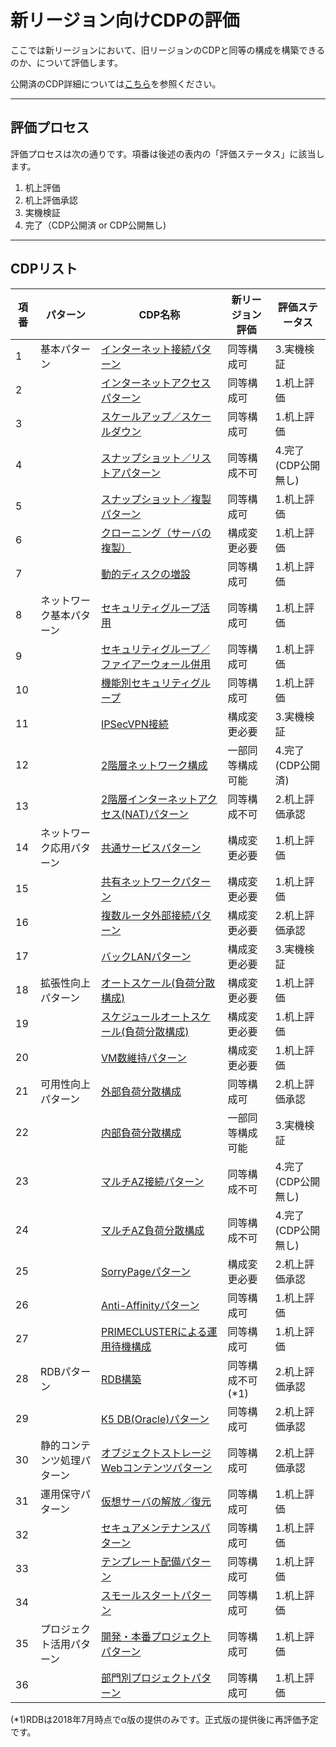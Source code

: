 # 新リージョン向けCDPの評価

ここでは新リージョンにおいて、旧リージョンのCDPと同等の構成を構築できるのか、について評価します。

公開済のCDP詳細については[こちら](https://k5-doc.jp-east-1.paas.cloud.global.fujitsu.com/doc/jp/iaas/document/cdp/index.html)を参照ください。

------



## 評価プロセス

評価プロセスは次の通りです。項番は後述の表内の「評価ステータス」に該当します。

1. 机上評価
2. 机上評価承認
3. 実機検証
4. 完了（CDP公開済 or CDP公開無し)

------



## CDPリスト

| 項番 | パターン                   | CDP名称                                                      | 新リージョン評価 | 評価ステータス      |
| ---- | -------------------------- | ------------------------------------------------------------ | ---------------- | ------------------- |
| 1    | 基本パターン               | [インターネット接続パターン](Internet_inbound.md)            | 同等構成可       | 3.実機検証          |
| 2    |                            | [インターネットアクセスパターン](Internet_outbound.md)       | 同等構成可       | 1.机上評価          |
| 3    |                            | [スケールアップ／スケールダウン](ScaleUp_ScaleDown.md)       | 同等構成可       | 1.机上評価          |
| 4    |                            | [スナップショット／リストアパターン](Snapshot.md)            | 同等構成不可     | 4.完了(CDP公開無し) |
| 5    |                            | [スナップショット／複製パターン](Snapshot2.md)               | 同等構成可       | 1.机上評価          |
| 6    |                            | [クローニング（サーバの複製）](CloneServer.md)               | 構成変更必要     | 1.机上評価          |
| 7    |                            | [動的ディスクの増設](On_Demand_Disk.md)                      | 同等構成可       | 1.机上評価          |
| 8    | ネットワーク基本パターン   | [セキュリティグループ活用](SecurityGroup.md)                 | 同等構成可       | 1.机上評価          |
| 9    |                            | [セキュリティグループ／ファイアーウォール併用](SecurityGroup_and_FW.md) | 同等構成可       | 1.机上評価          |
| 10   |                            | [機能別セキュリティグループ](Functional_SecurityGroup.md)    | 同等構成可       | 1.机上評価          |
| 11   |                            | [IPSecVPN接続](IPSecVPN.md)                                  | 構成変更必要     | 3.実機検証          |
| 12   |                            | [2階層ネットワーク構成](Hierarchized_Network.md)             | 一部同等構成可能 | 4.完了(CDP公開済)   |
| 13   |                            | [2階層インターネットアクセス(NAT)パターン](Internet_Nat.md)  | 同等構成不可     | 2.机上評価承認      |
| 14   | ネットワーク応用パターン   | [共通サービスパターン](Common_Service.md)                    | 構成変更必要     | 1.机上評価          |
| 15   |                            | [共有ネットワークパターン](Common_Network.md)                | 構成変更必要     | 1.机上評価          |
| 16   |                            | [複数ルータ外部接続パターン](Multi_Router.md)                | 構成変更必要     | 2.机上評価承認      |
| 17   |                            | [バックLANパターン](BackLan.md)                              | 構成変更必要     | 3.実機検証          |
| 18   | 拡張性向上パターン         | [オートスケール(負荷分散構成)](AutoScale.md)                 | 構成変更必要     | 1.机上評価          |
| 19   |                            | [スケジュールオートスケール(負荷分散構成)](AutoScale_Schedule.md) | 構成変更必要     | 1.机上評価          |
| 20   |                            | [VM数維持パターン](Autoscaling_healthcheck.md)               | 構成変更必要     | 1.机上評価          |
| 21   | 可用性向上パターン         | [外部負荷分散構成](Multi_Server_Public.md)                   | 同等構成可       | 2.机上評価承認      |
| 22   |                            | [内部負荷分散構成](Multi_Server_Internal.md)                 | 一部同等構成可能 | 3.実機検証          |
| 23   |                            | [マルチAZ接続パターン](Multi_AZ.md)                          | 同等構成不可     | 4.完了(CDP公開無し) |
| 24   |                            | [マルチAZ負荷分散構成](Multi_Server_Multi_AZ.md)             | 同等構成不可     | 4.完了(CDP公開無し) |
| 25   |                            | [SorryPageパターン](SorryPage.md)                            | 構成変更必要     | 2.机上評価承認      |
| 26   |                            | [Anti-Affinityパターン](Anti_Affinity.md)                    | 同等構成可       | 1.机上評価          |
| 27   |                            | [PRIMECLUSTERによる運用待機構成](PRIMECLUSTER_HA.md)         | 同等構成可       | 1.机上評価          |
| 28   | RDBパターン                | [RDB構築](RDB_Service.md)                                    | 同等構成不可(*1) | 2.机上評価承認      |
| 29   |                            | [K5 DB(Oracle)パターン](K5_DB_Oracle.md)                     | 同等構成可       | 2.机上評価承認      |
| 30   | 静的コンテンツ処理パターン | [オブジェクトストレージWebコンテンツパターン](Web_Storage.md) | 同等構成可       | 2.机上評価承認      |
| 31   | 運用保守パターン           | [仮想サーバの解放／復元](Shelve_Unshelve.md)                 | 同等構成可       | 1.机上評価          |
| 32   |                            | [セキュアメンテナンスパターン](Secure_Maintenance.md)        | 同等構成可       | 1.机上評価          |
| 33   |                            | [テンプレート配備パターン](HOT.md)                           | 同等構成可       | 1.机上評価          |
| 34   |                            | [スモールスタートパターン](SmallStart.md)                    | 同等構成可       | 1.机上評価          |
| 35   | プロジェクト活用パターン   | [開発・本番プロジェクトパターン](ProjectUseCase1.md)         | 同等構成可       | 1.机上評価          |
| 36   |                            | [部門別プロジェクトパターン](ProjectUseCase2.md)             | 同等構成可       | 1.机上評価          |

(*1)RDBは2018年7月時点でα版の提供のみです。正式版の提供後に再評価予定です。

